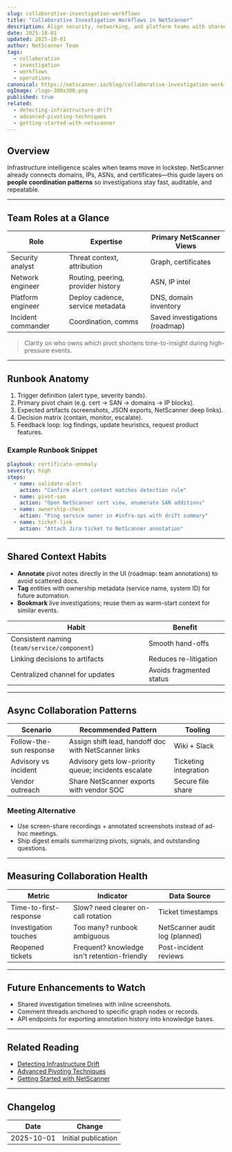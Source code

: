 ```yaml
---
slug: collaborative-investigation-workflows
title: "Collaborative Investigation Workflows in NetScanner"
description: Align security, networking, and platform teams with shared pivots, annotation habits, and runbooks to accelerate infrastructure investigations.
date: 2025-10-01
updated: 2025-10-01
author: NetScanner Team
tags:
  - collaboration
  - investigation
  - workflows
  - operations
canonical: https://netscanner.io/blog/collaborative-investigation-workflows
ogImage: /logo-300x300.png
published: true
related:
  - detecting-infrastructure-drift
  - advanced-pivoting-techniques
  - getting-started-with-netscanner
---
```


## Overview

Infrastructure intelligence scales when teams move in lockstep. NetScanner already connects domains, IPs, ASNs, and certificates—this guide layers on **people coordination patterns** so investigations stay fast, auditable, and repeatable.

---

## Team Roles at a Glance

| Role               | Expertise                          | Primary NetScanner Views       |
| ------------------ | ---------------------------------- | ------------------------------ |
| Security analyst   | Threat context, attribution        | Graph, certificates            |
| Network engineer   | Routing, peering, provider history | ASN, IP intel                  |
| Platform engineer  | Deploy cadence, service metadata   | DNS, domain inventory          |
| Incident commander | Coordination, comms                | Saved investigations (roadmap) |

> Clarity on who owns which pivot shortens time-to-insight during high-pressure events.

---

## Runbook Anatomy

1. Trigger definition (alert type, severity bands).
2. Primary pivot chain (e.g. cert → SAN → domains → IP blocks).
3. Expected artifacts (screenshots, JSON exports, NetScanner deep links).
4. Decision matrix (contain, monitor, escalate).
5. Feedback loop: log findings, update heuristics, request product features.

### Example Runbook Snippet

```yaml
playbook: certificate-anomaly
severity: high
steps:
  - name: validate-alert
    action: "Confirm alert context matches detection rule"
  - name: pivot-san
    action: "Open NetScanner cert view, enumerate SAN additions"
  - name: ownership-check
    action: "Ping service owner in #infra-ops with drift summary"
  - name: ticket-link
    action: "Attach Jira ticket to NetScanner annotation"
```

---

## Shared Context Habits

- **Annotate** pivot notes directly in the UI (roadmap: team annotations) to avoid scattered docs.
- **Tag** entities with ownership metadata (service name, system ID) for future automation.
- **Bookmark** live investigations; reuse them as warm-start context for similar events.

| Habit                                        | Benefit                  |
| -------------------------------------------- | ------------------------ |
| Consistent naming (`team/service/component`) | Smooth hand-offs         |
| Linking decisions to artifacts               | Reduces re-litigation    |
| Centralized channel for updates              | Avoids fragmented status |

---

## Async Collaboration Patterns

| Scenario                | Recommended Pattern                                  | Tooling               |
| ----------------------- | ---------------------------------------------------- | --------------------- |
| Follow-the-sun response | Assign shift lead, handoff doc with NetScanner links | Wiki + Slack          |
| Advisory vs incident    | Advisory gets low-priority queue; incidents escalate | Ticketing integration |
| Vendor outreach         | Share NetScanner exports with vendor SOC             | Secure file share     |

### Meeting Alternative

- Use screen-share recordings + annotated screenshots instead of ad-hoc meetings.
- Ship digest emails summarizing pivots, signals, and outstanding questions.

---

## Measuring Collaboration Health

| Metric                 | Indicator                                    | Data Source                    |
| ---------------------- | -------------------------------------------- | ------------------------------ |
| Time-to-first-response | Slow? need clearer on-call rotation          | Ticket timestamps              |
| Investigation touches  | Too many? runbook ambiguous                  | NetScanner audit log (planned) |
| Reopened tickets       | Frequent? knowledge isn't retention-friendly | Post-incident reviews          |

---

## Future Enhancements to Watch

- Shared investigation timelines with inline screenshots.
- Comment threads anchored to specific graph nodes or records.
- API endpoints for exporting annotation history into knowledge bases.

---

## Related Reading

- [Detecting Infrastructure Drift](/blog/detecting-infrastructure-drift)
- [Advanced Pivoting Techniques](/blog/advanced-pivoting-techniques)
- [Getting Started with NetScanner](/blog/getting-started-with-netscanner)

---

## Changelog

| Date       | Change              |
| ---------- | ------------------- |
| 2025-10-01 | Initial publication |
